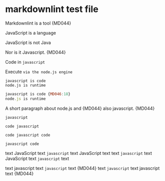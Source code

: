# markdownlint test file

Markdownlint is a tool {MD044}

JavaScript is a language

JavaScript is not Java

Nor is it Javascript. {MD044}

Code in `javascript`

Execute `via the node.js engine`

    javascript is code
    node.js is runtime

```js
javascript is code {MD046:18}
node.js is runtime
```

A short paragraph
about node.js and {MD044}
also javascript. {MD044}

`javascript`

`code
javascript`

`code
javascript
code`

`javascript
code`

text JavaScript text `javascript` text JavaScript text
text `javascript` text JavaScript text `javascript` text

text javascript text `javascript` text {MD044}
text `javascript` text javascript text {MD044}

<!-- markdownlint-configure-file {
  "proper-names": {
    "names": [
      "Internet Explorer",
      "markdownlint",
      "JavaScript",
      "Node.js",
      "GitHub",
      "npm"
    ],
    "code_blocks": false
  }
} -->
